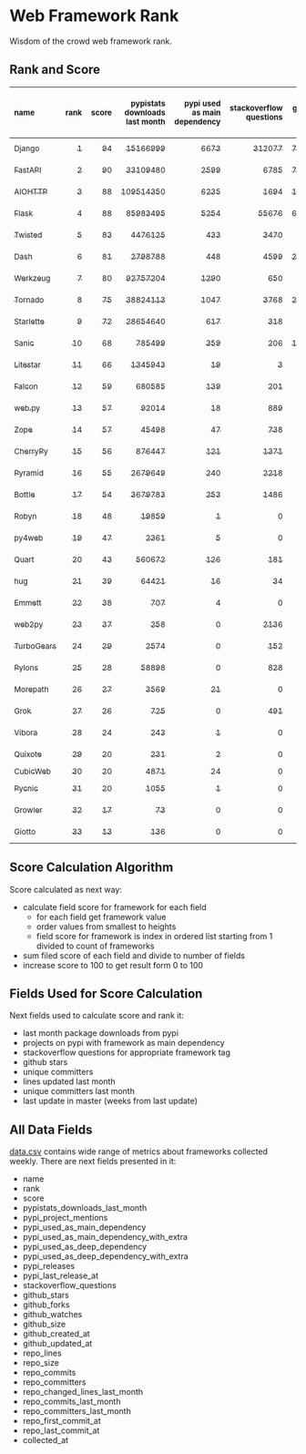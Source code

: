 # Web Framework Rank
Wisdom of the crowd web framework rank.

## Rank and Score
<sub>name</sub> | <sub>rank</sub> | <sub>score</sub> | <sub>pypistats downloads last month</sub> | <sub>pypi used as main dependency</sub> | <sub>stackoverflow questions</sub> | <sub>github stars</sub> | <sub>repo unique committers</sub> | <sub>repo changed lines last month</sub> | <sub>repo unique committers last month</sub> | <sub>repo last commit</sub>
:--- | ---: | ---: | ---: | ---: | ---: | ---: | ---: | ---: | ---: | ---:
[<sub>Django</sub>](https://github.com/django/django "first commit: 2005-07-13") | [<sub>1</sub>](# "▲ +1 last week") | [<sub>94</sub>](# "▲ +1 last week") | [<sub>15166999</sub>](# "  #7 in pypistats downloads last month +1.32% last week") | [<sub>6673</sub>](# "  #1 in pypi used as main dependency +0.23% last week") | [<sub>312077</sub>](# "  #1 in stackoverflow questions +0.01% last week") | [<sub>76913</sub>](# "  #1 in github stars +0.14% last week") | [<sub>3073</sub>](# "  #1 in repo unique committers +0.07% last week") | [<sub>1006</sub>](# "  #10 in repo changed lines last month +18.08% last week") | [<sub>25</sub>](# "▲ #1 in repo unique committers last month +8.7% last week") | [<sub>2024-05-04</sub>](# "  #1 in repo last commit 1 week ago")
[<sub>FastAPI</sub>](https://github.com/tiangolo/fastapi "first commit: 2018-12-05; uses: Starlette") | [<sub>2</sub>](# "▼ -1 last week") | [<sub>90</sub>](# "▼ -5 last week") | [<sub>33109480</sub>](# "  #5 in pypistats downloads last month +2.75% last week") | [<sub>2599</sub>](# "  #4 in pypi used as main dependency +1.01% last week") | [<sub>6785</sub>](# "  #3 in stackoverflow questions +0.49% last week") | [<sub>71191</sub>](# "  #2 in github stars +0.29% last week") | [<sub>639</sub>](# "  #4 in repo unique committers +0.16% last week") | [<sub>4635</sub>](# "▼ #5 in repo changed lines last month -82.93% last week") | [<sub>14</sub>](# "▼ #3 in repo unique committers last month -56.25% last week") | [<sub>2024-05-03</sub>](# "▼ #4 in repo last commit 1 week ago")
[<sub>AIOHTTP</sub>](https://github.com/aio-libs/aiohttp "first commit: 2013-10-01") | [<sub>3</sub>](# "  +0 last week") | [<sub>88</sub>](# "  +0 last week") | [<sub>109514350</sub>](# "  #1 in pypistats downloads last month +1.79% last week") | [<sub>6235</sub>](# "  #2 in pypi used as main dependency +0.48% last week") | [<sub>1694</sub>](# "  #9 in stackoverflow questions +0.24% last week") | [<sub>14591</sub>](# "  #7 in github stars +0.12% last week") | [<sub>749</sub>](# "  #3 in repo unique committers +0.13% last week") | [<sub>6424</sub>](# "▼ #4 in repo changed lines last month -8.12% last week") | [<sub>9</sub>](# "  #5 in repo unique committers last month +0.0% last week") | [<sub>2024-05-03</sub>](# "▲ #4 in repo last commit 1 week ago")
[<sub>Flask</sub>](https://github.com/pallets/flask "first commit: 2010-04-06; uses: Werkzeug") | [<sub>4</sub>](# "  +0 last week") | [<sub>88</sub>](# "  +0 last week") | [<sub>85983495</sub>](# "▼ #3 in pypistats downloads last month -12.36% last week") | [<sub>5254</sub>](# "  #3 in pypi used as main dependency +0.38% last week") | [<sub>55676</sub>](# "  #2 in stackoverflow questions +0.03% last week") | [<sub>66445</sub>](# "  #3 in github stars +0.11% last week") | [<sub>848</sub>](# "  #2 in repo unique committers +0.12% last week") | [<sub>1767</sub>](# "  #8 in repo changed lines last month +0.23% last week") | [<sub>4</sub>](# "  #10 in repo unique committers last month +33.33% last week") | [<sub>2024-05-02</sub>](# "▲ #4 in repo last commit 1 week ago")
[<sub>Twisted</sub>](https://github.com/twisted/twisted "first commit: 2001-07-09") | [<sub>5</sub>](# "▲ +4 last week") | [<sub>83</sub>](# "▲ +11 last week") | [<sub>4476125</sub>](# "  #8 in pypistats downloads last month -0.58% last week") | [<sub>433</sub>](# "  #9 in pypi used as main dependency +0.0% last week") | [<sub>3470</sub>](# "  #6 in stackoverflow questions +0.0% last week") | [<sub>5432</sub>](# "  #15 in github stars +0.09% last week") | [<sub>321</sub>](# "  #9 in repo unique committers +0.63% last week") | [<sub>274442</sub>](# "▲ #1 in repo changed lines last month +173597.47% last week") | [<sub>12</sub>](# "▲ #4 in repo unique committers last month +500.0% last week") | [<sub>2024-05-04</sub>](# "▲ #1 in repo last commit 1 week ago")
[<sub>Dash</sub>](https://github.com/plotly/dash "first commit: 2015-04-10") | [<sub>6</sub>](# "▼ -1 last week") | [<sub>81</sub>](# "▼ +1 last week") | [<sub>2798788</sub>](# "  #10 in pypistats downloads last month -0.45% last week") | [<sub>448</sub>](# "  #8 in pypi used as main dependency +0.67% last week") | [<sub>4599</sub>](# "  #4 in stackoverflow questions +0.13% last week") | [<sub>20535</sub>](# "  #5 in github stars +0.18% last week") | [<sub>188</sub>](# "  #15 in repo unique committers +0.0% last week") | [<sub>21456</sub>](# "▲ #2 in repo changed lines last month +541.24% last week") | [<sub>7</sub>](# "▼ #6 in repo unique committers last month -36.36% last week") | [<sub>2024-05-03</sub>](# "▲ #4 in repo last commit 1 week ago")
[<sub>Werkzeug</sub>](https://github.com/pallets/werkzeug "first commit: 2007-05-04; used by: Flask and Quart") | [<sub>7</sub>](# "▼ -1 last week") | [<sub>80</sub>](# "▼ +1 last week") | [<sub>92757204</sub>](# "▲ #2 in pypistats downloads last month -4.31% last week") | [<sub>1290</sub>](# "  #5 in pypi used as main dependency +0.55% last week") | [<sub>650</sub>](# "  #15 in stackoverflow questions -0.15% last week") | [<sub>6548</sub>](# "  #12 in github stars +0.12% last week") | [<sub>502</sub>](# "  #5 in repo unique committers +0.2% last week") | [<sub>3869</sub>](# "▼ #6 in repo changed lines last month +1.07% last week") | [<sub>3</sub>](# "▼ #13 in repo unique committers last month +0.0% last week") | [<sub>2024-05-04</sub>](# "▲ #1 in repo last commit 1 week ago")
[<sub>Tornado</sub>](https://github.com/tornadoweb/tornado "first commit: 2009-09-09") | [<sub>8</sub>](# "▼ -1 last week") | [<sub>75</sub>](# "▼ -1 last week") | [<sub>38824113</sub>](# "  #4 in pypistats downloads last month +1.75% last week") | [<sub>1047</sub>](# "  #6 in pypi used as main dependency +0.1% last week") | [<sub>3768</sub>](# "  #5 in stackoverflow questions +0.03% last week") | [<sub>21525</sub>](# "  #4 in github stars +0.05% last week") | [<sub>452</sub>](# "  #6 in repo unique committers +0.0% last week") | [<sub>4</sub>](# "▼ #17 in repo changed lines last month +0.0% last week") | [<sub>2</sub>](# "▼ #14 in repo unique committers last month +0.0% last week") | [<sub>2024-04-12</sub>](# "▼ #17 in repo last commit 4 weeks ago")
[<sub>Starlette</sub>](https://github.com/encode/starlette "first commit: 2018-06-25; used by: FastAPI") | [<sub>9</sub>](# "▼ -1 last week") | [<sub>72</sub>](# "▼ -1 last week") | [<sub>28654640</sub>](# "  #6 in pypistats downloads last month +2.08% last week") | [<sub>617</sub>](# "  #7 in pypi used as main dependency +0.65% last week") | [<sub>318</sub>](# "  #17 in stackoverflow questions +0.32% last week") | [<sub>9544</sub>](# "  #8 in github stars +0.24% last week") | [<sub>282</sub>](# "  #10 in repo unique committers +0.0% last week") | [<sub>50</sub>](# "▲ #14 in repo changed lines last month -3.85% last week") | [<sub>7</sub>](# "▲ #6 in repo unique committers last month +0.0% last week") | [<sub>2024-04-25</sub>](# "▼ #14 in repo last commit 2 weeks ago")
[<sub>Sanic</sub>](https://github.com/sanic-org/sanic "first commit: 2016-05-26") | [<sub>10</sub>](# "  +0 last week") | [<sub>68</sub>](# "  -3 last week") | [<sub>785499</sub>](# "  #14 in pypistats downloads last month +0.39% last week") | [<sub>359</sub>](# "  #10 in pypi used as main dependency +0.56% last week") | [<sub>206</sub>](# "  #18 in stackoverflow questions +0.0% last week") | [<sub>17737</sub>](# "  #6 in github stars +0.02% last week") | [<sub>379</sub>](# "  #7 in repo unique committers +0.0% last week") | [<sub>1549</sub>](# "▼ #9 in repo changed lines last month -18.69% last week") | [<sub>4</sub>](# "▼ #10 in repo unique committers last month -50.0% last week") | [<sub>2024-04-09</sub>](# "▼ #17 in repo last commit 4 weeks ago")
[<sub>Litestar</sub>](https://github.com/litestar-org/litestar "first commit: 2021-12-06") | [<sub>11</sub>](# "  +0 last week") | [<sub>66</sub>](# "  -2 last week") | [<sub>1345943</sub>](# "  #12 in pypistats downloads last month +3.14% last week") | [<sub>19</sub>](# "  #19 in pypi used as main dependency +5.56% last week") | [<sub>3</sub>](# "  #23 in stackoverflow questions +0.0% last week") | [<sub>4475</sub>](# "  #16 in github stars +0.54% last week") | [<sub>199</sub>](# "  #14 in repo unique committers +0.0% last week") | [<sub>17251</sub>](# "▼ #3 in repo changed lines last month -6.1% last week") | [<sub>15</sub>](# "▲ #2 in repo unique committers last month -16.67% last week") | [<sub>2024-04-30</sub>](# "▼ #4 in repo last commit 1 week ago")
[<sub>Falcon</sub>](https://github.com/falconry/falcon "first commit: 2012-12-06; used by: hug") | [<sub>12</sub>](# "  +0 last week") | [<sub>59</sub>](# "  -2 last week") | [<sub>680585</sub>](# "  #15 in pypistats downloads last month -0.91% last week") | [<sub>139</sub>](# "  #13 in pypi used as main dependency +0.0% last week") | [<sub>201</sub>](# "  #19 in stackoverflow questions +0.0% last week") | [<sub>9388</sub>](# "  #9 in github stars +0.0% last week") | [<sub>209</sub>](# "  #13 in repo unique committers +0.0% last week") | [<sub>243</sub>](# "▼ #13 in repo changed lines last month -41.16% last week") | [<sub>1</sub>](# "  #16 in repo unique committers last month +0.0% last week") | [<sub>2024-04-17</sub>](# "▼ #16 in repo last commit 3 weeks ago")
[<sub>web.py</sub>](https://github.com/webpy/webpy "first commit: 1970-01-01") | [<sub>13</sub>](# "▲ +7 last week") | [<sub>57</sub>](# "▲ +13 last week") | [<sub>92014</sub>](# "  #17 in pypistats downloads last month -2.65% last week") | [<sub>18</sub>](# "▼ #20 in pypi used as main dependency +0.0% last week") | [<sub>889</sub>](# "  #12 in stackoverflow questions +0.0% last week") | [<sub>5870</sub>](# "  #13 in github stars -0.02% last week") | [<sub>97</sub>](# "  #20 in repo unique committers +1.04% last week") | [<sub>34</sub>](# "▲ #15 in repo changed lines last month +100% last week") | [<sub>1</sub>](# "▲ #16 in repo unique committers last month +100% last week") | [<sub>2024-04-30</sub>](# "▲ #4 in repo last commit 1 week ago")
[<sub>Zope</sub>](https://github.com/zopefoundation/Zope "first commit: 1996-06-17") | [<sub>14</sub>](# "  +0 last week") | [<sub>57</sub>](# "  +1 last week") | [<sub>45498</sub>](# "  #20 in pypistats downloads last month +0.77% last week") | [<sub>47</sub>](# "  #16 in pypi used as main dependency +2.17% last week") | [<sub>738</sub>](# "  #14 in stackoverflow questions +0.0% last week") | [<sub>345</sub>](# "  #26 in github stars +0.29% last week") | [<sub>177</sub>](# "  #16 in repo unique committers +0.0% last week") | [<sub>472</sub>](# "  #11 in repo changed lines last month +2.16% last week") | [<sub>4</sub>](# "  #10 in repo unique committers last month +33.33% last week") | [<sub>2024-04-30</sub>](# "▲ #4 in repo last commit 1 week ago")
[<sub>CherryPy</sub>](https://github.com/cherrypy/cherrypy "first commit: 2004-11-20") | [<sub>15</sub>](# "▼ -2 last week") | [<sub>56</sub>](# "▼ -3 last week") | [<sub>876447</sub>](# "  #13 in pypistats downloads last month -1.86% last week") | [<sub>121</sub>](# "  #15 in pypi used as main dependency +0.0% last week") | [<sub>1371</sub>](# "  #11 in stackoverflow questions +0.0% last week") | [<sub>1786</sub>](# "  #21 in github stars +0.17% last week") | [<sub>151</sub>](# "  #17 in repo unique committers +0.0% last week") | [<sub>4</sub>](# "▼ #17 in repo changed lines last month +0.0% last week") | [<sub>2</sub>](# "▼ #14 in repo unique committers last month +0.0% last week") | [<sub>2024-04-22</sub>](# "▼ #14 in repo last commit 2 weeks ago")
[<sub>Pyramid</sub>](https://github.com/Pylons/pyramid "first commit: 2008-07-04; used by: CubicWeb") | [<sub>16</sub>](# "▼ -1 last week") | [<sub>55</sub>](# "▼ -1 last week") | [<sub>2679649</sub>](# "  #11 in pypistats downloads last month +0.23% last week") | [<sub>240</sub>](# "  #12 in pypi used as main dependency +0.0% last week") | [<sub>2218</sub>](# "  #7 in stackoverflow questions +0.0% last week") | [<sub>3902</sub>](# "  #17 in github stars +0.05% last week") | [<sub>367</sub>](# "  #8 in repo unique committers +0.0% last week") | [<sub>0</sub>](# "▼ #19 in repo changed lines last month +100% last week") | [<sub>0</sub>](# "▼ #19 in repo unique committers last month +100% last week") | [<sub>2024-03-03</sub>](# "▼ #21 in repo last commit 9 weeks ago")
[<sub>Bottle</sub>](https://github.com/bottlepy/bottle "first commit: 2009-06-30") | [<sub>17</sub>](# "▼ -1 last week") | [<sub>54</sub>](# "▼ -1 last week") | [<sub>3679783</sub>](# "  #9 in pypistats downloads last month +1.69% last week") | [<sub>253</sub>](# "  #11 in pypi used as main dependency +0.4% last week") | [<sub>1486</sub>](# "  #10 in stackoverflow questions +0.0% last week") | [<sub>8301</sub>](# "  #10 in github stars +0.06% last week") | [<sub>232</sub>](# "  #12 in repo unique committers +0.0% last week") | [<sub>0</sub>](# "▼ #19 in repo changed lines last month +100% last week") | [<sub>0</sub>](# "▼ #19 in repo unique committers last month +100% last week") | [<sub>2024-01-03</sub>](# "  #25 in repo last commit 18 weeks ago")
[<sub>Robyn</sub>](https://github.com/sansyrox/robyn "first commit: 2021-05-22") | [<sub>18</sub>](# "▲ +1 last week") | [<sub>48</sub>](# "▲ -1 last week") | [<sub>19859</sub>](# "  #21 in pypistats downloads last month +4.04% last week") | [<sub>1</sub>](# "  #25 in pypi used as main dependency +0.0% last week") | [<sub>0</sub>](# "  #24 in stackoverflow questions +100% last week") | [<sub>3592</sub>](# "  #18 in github stars +0.36% last week") | [<sub>64</sub>](# "  #22 in repo unique committers +0.0% last week") | [<sub>353</sub>](# "▼ #12 in repo changed lines last month -60.99% last week") | [<sub>5</sub>](# "  #8 in repo unique committers last month +0.0% last week") | [<sub>2024-04-30</sub>](# "▲ #4 in repo last commit 1 week ago")
[<sub>py4web</sub>](https://github.com/web2py/py4web "first commit: 2019-03-25") | [<sub>19</sub>](# "▼ -1 last week") | [<sub>47</sub>](# "▼ -2 last week") | [<sub>2361</sub>](# "  #25 in pypistats downloads last month +36.32% last week") | [<sub>5</sub>](# "  #22 in pypi used as main dependency +0.0% last week") | [<sub>0</sub>](# "  #24 in stackoverflow questions +100% last week") | [<sub>233</sub>](# "▲ #27 in github stars +2.19% last week") | [<sub>72</sub>](# "  #21 in repo unique committers +0.0% last week") | [<sub>2846</sub>](# "▼ #7 in repo changed lines last month +1.61% last week") | [<sub>5</sub>](# "  #8 in repo unique committers last month +0.0% last week") | [<sub>2024-05-02</sub>](# "▼ #4 in repo last commit 1 week ago")
[<sub>Quart</sub>](https://github.com/pallets/quart "first commit: 2017-05-14; uses: Werkzeug") | [<sub>20</sub>](# "▼ -3 last week") | [<sub>43</sub>](# "▼ -9 last week") | [<sub>560672</sub>](# "  #16 in pypistats downloads last month +0.35% last week") | [<sub>126</sub>](# "  #14 in pypi used as main dependency +1.61% last week") | [<sub>181</sub>](# "  #20 in stackoverflow questions +1.12% last week") | [<sub>2637</sub>](# "  #19 in github stars +0.65% last week") | [<sub>104</sub>](# "  #19 in repo unique committers +0.0% last week") | [<sub>0</sub>](# "▼ #19 in repo changed lines last month -100.0% last week") | [<sub>0</sub>](# "▼ #19 in repo unique committers last month -100.0% last week") | [<sub>2024-04-01</sub>](# "▼ #19 in repo last commit 5 weeks ago")
[<sub>hug</sub>](https://github.com/hugapi/hug "first commit: 2015-07-17; uses: Falcon") | [<sub>21</sub>](# "  +0 last week") | [<sub>39</sub>](# "  -1 last week") | [<sub>64421</sub>](# "  #18 in pypistats downloads last month +0.23% last week") | [<sub>16</sub>](# "  #21 in pypi used as main dependency +0.0% last week") | [<sub>34</sub>](# "  #22 in stackoverflow questions +0.0% last week") | [<sub>6824</sub>](# "  #11 in github stars +0.07% last week") | [<sub>125</sub>](# "  #18 in repo unique committers +0.0% last week") | [<sub>0</sub>](# "▼ #19 in repo changed lines last month +100% last week") | [<sub>0</sub>](# "▼ #19 in repo unique committers last month +100% last week") | [<sub>2023-06-30</sub>](# "  #26 in repo last commit 45 weeks ago")
[<sub>Emmett</sub>](https://github.com/emmett-framework/emmett "first commit: 2014-10-22") | [<sub>22</sub>](# "▲ +4 last week") | [<sub>38</sub>](# "▲ +11 last week") | [<sub>707</sub>](# "  #28 in pypistats downloads last month +14.4% last week") | [<sub>4</sub>](# "  #23 in pypi used as main dependency +0.0% last week") | [<sub>0</sub>](# "  #24 in stackoverflow questions +100% last week") | [<sub>965</sub>](# "  #22 in github stars +0.31% last week") | [<sub>26</sub>](# "  #28 in repo unique committers +0.0% last week") | [<sub>24</sub>](# "▲ #16 in repo changed lines last month +100% last week") | [<sub>1</sub>](# "▲ #16 in repo unique committers last month +100% last week") | [<sub>2024-05-02</sub>](# "▲ #4 in repo last commit 1 week ago")
[<sub>web2py</sub>](https://github.com/web2py/web2py "first commit: 2011-11-23") | [<sub>23</sub>](# "▼ -1 last week") | [<sub>37</sub>](# "▼ +0 last week") | [<sub>258</sub>](# "▲ #29 in pypistats downloads last month +8.86% last week") | [<sub>0</sub>](# "  #28 in pypi used as main dependency +100% last week") | [<sub>2136</sub>](# "  #8 in stackoverflow questions +0.0% last week") | [<sub>2085</sub>](# "  #20 in github stars +0.1% last week") | [<sub>276</sub>](# "  #11 in repo unique committers +0.0% last week") | [<sub>0</sub>](# "▼ #19 in repo changed lines last month +100% last week") | [<sub>0</sub>](# "▼ #19 in repo unique committers last month +100% last week") | [<sub>2024-01-16</sub>](# "  #24 in repo last commit 16 weeks ago")
[<sub>TurboGears</sub>](https://github.com/TurboGears/tg2 "first commit: 2007-06-27") | [<sub>24</sub>](# "▼ -1 last week") | [<sub>29</sub>](# "▼ -1 last week") | [<sub>2574</sub>](# "  #24 in pypistats downloads last month +9.21% last week") | [<sub>0</sub>](# "  #28 in pypi used as main dependency +100% last week") | [<sub>152</sub>](# "  #21 in stackoverflow questions +0.0% last week") | [<sub>799</sub>](# "  #23 in github stars +0.0% last week") | [<sub>38</sub>](# "  #24 in repo unique committers +0.0% last week") | [<sub>0</sub>](# "▼ #19 in repo changed lines last month +100% last week") | [<sub>0</sub>](# "▼ #19 in repo unique committers last month +100% last week") | [<sub>2024-03-25</sub>](# "▼ #20 in repo last commit 6 weeks ago")
[<sub>Pylons</sub>](https://github.com/Pylons/pylons "first commit: 2006-02-18") | [<sub>25</sub>](# "▼ -1 last week") | [<sub>28</sub>](# "▼ -1 last week") | [<sub>58898</sub>](# "  #19 in pypistats downloads last month -3.24% last week") | [<sub>0</sub>](# "  #28 in pypi used as main dependency +100% last week") | [<sub>828</sub>](# "  #13 in stackoverflow questions +0.0% last week") | [<sub>232</sub>](# "▼ #28 in github stars +0.43% last week") | [<sub>36</sub>](# "  #25 in repo unique committers +0.0% last week") | [<sub>0</sub>](# "▼ #19 in repo changed lines last month +100% last week") | [<sub>0</sub>](# "▼ #19 in repo unique committers last month +100% last week") | [<sub>2018-01-12</sub>](# "  #31 in repo last commit 330 weeks ago")
[<sub>Morepath</sub>](https://github.com/morepath/morepath "first commit: 2013-07-17") | [<sub>26</sub>](# "▼ -1 last week") | [<sub>27</sub>](# "▼ -1 last week") | [<sub>3569</sub>](# "  #23 in pypistats downloads last month -12.35% last week") | [<sub>21</sub>](# "  #18 in pypi used as main dependency +0.0% last week") | [<sub>0</sub>](# "  #24 in stackoverflow questions +100% last week") | [<sub>395</sub>](# "  #25 in github stars +0.0% last week") | [<sub>28</sub>](# "  #26 in repo unique committers +0.0% last week") | [<sub>0</sub>](# "▼ #19 in repo changed lines last month +100% last week") | [<sub>0</sub>](# "▼ #19 in repo unique committers last month +100% last week") | [<sub>2022-05-29</sub>](# "  #27 in repo last commit 101 weeks ago")
[<sub>Grok</sub>](https://github.com/zopefoundation/grok "first commit: 2006-10-14") | [<sub>27</sub>](# "  +0 last week") | [<sub>26</sub>](# "  -1 last week") | [<sub>725</sub>](# "  #27 in pypistats downloads last month -0.41% last week") | [<sub>0</sub>](# "  #28 in pypi used as main dependency +100% last week") | [<sub>491</sub>](# "  #16 in stackoverflow questions +0.0% last week") | [<sub>26</sub>](# "  #32 in github stars +0.0% last week") | [<sub>45</sub>](# "  #23 in repo unique committers +0.0% last week") | [<sub>0</sub>](# "▼ #19 in repo changed lines last month +100% last week") | [<sub>0</sub>](# "▼ #19 in repo unique committers last month +100% last week") | [<sub>2024-02-21</sub>](# "▼ #23 in repo last commit 11 weeks ago")
[<sub>Vibora</sub>](https://github.com/vibora-io/vibora "first commit: 2018-06-13") | [<sub>28</sub>](# "  +0 last week") | [<sub>24</sub>](# "  -1 last week") | [<sub>243</sub>](# "▼ #30 in pypistats downloads last month -2.8% last week") | [<sub>1</sub>](# "  #25 in pypi used as main dependency +0.0% last week") | [<sub>0</sub>](# "  #24 in stackoverflow questions +100% last week") | [<sub>5677</sub>](# "  #14 in github stars +0.0% last week") | [<sub>27</sub>](# "  #27 in repo unique committers +0.0% last week") | [<sub>0</sub>](# "▼ #19 in repo changed lines last month +100% last week") | [<sub>0</sub>](# "▼ #19 in repo unique committers last month +100% last week") | [<sub>2019-02-11</sub>](# "  #30 in repo last commit 273 weeks ago")
[<sub>Quixote</sub>](https://github.com/nascheme/quixote "first commit: 2006-03-16") | [<sub>29</sub>](# "  +0 last week") | [<sub>20</sub>](# "  -1 last week") | [<sub>231</sub>](# "  #31 in pypistats downloads last month +14.93% last week") | [<sub>2</sub>](# "  #24 in pypi used as main dependency +0.0% last week") | [<sub>0</sub>](# "  #24 in stackoverflow questions +100% last week") | [<sub>82</sub>](# "  #30 in github stars +0.0% last week") | [<sub>6</sub>](# "  #30 in repo unique committers +0.0% last week") | [<sub>0</sub>](# "▼ #19 in repo changed lines last month +100% last week") | [<sub>0</sub>](# "▼ #19 in repo unique committers last month +100% last week") | [<sub>2024-03-01</sub>](# "▼ #22 in repo last commit 10 weeks ago")
[<sub>CubicWeb</sub>](https://forge.extranet.logilab.fr/cubicweb/cubicweb "uses: Pyramid") | [<sub>30</sub>](# "  +0 last week") | [<sub>20</sub>](# "  -1 last week") | [<sub>4871</sub>](# "  #22 in pypistats downloads last month -3.87% last week") | [<sub>24</sub>](# "  #17 in pypi used as main dependency +0.0% last week") | [<sub>0</sub>](# "  #24 in stackoverflow questions +100% last week") | [<sub>0</sub>](# "  #33 in github stars +100% last week") | [<sub>0</sub>](# "  #33 in repo unique committers +100% last week") | [<sub>0</sub>](# "▼ #19 in repo changed lines last month +100% last week") | [<sub>0</sub>](# "▼ #19 in repo unique committers last month +100% last week") | [<sub></sub>](# "  #32 in repo last commit")
[<sub>Pycnic</sub>](https://github.com/nullism/pycnic "first commit: 2015-11-04") | [<sub>31</sub>](# "  +0 last week") | [<sub>20</sub>](# "  -1 last week") | [<sub>1055</sub>](# "  #26 in pypistats downloads last month -0.38% last week") | [<sub>1</sub>](# "  #25 in pypi used as main dependency +0.0% last week") | [<sub>0</sub>](# "  #24 in stackoverflow questions +100% last week") | [<sub>159</sub>](# "  #29 in github stars +0.0% last week") | [<sub>11</sub>](# "  #29 in repo unique committers +0.0% last week") | [<sub>0</sub>](# "▼ #19 in repo changed lines last month +100% last week") | [<sub>0</sub>](# "▼ #19 in repo unique committers last month +100% last week") | [<sub>2022-04-05</sub>](# "  #28 in repo last commit 109 weeks ago")
[<sub>Growler</sub>](https://github.com/pyGrowler/Growler "first commit: 2014-08-17") | [<sub>32</sub>](# "  +0 last week") | [<sub>17</sub>](# "  +0 last week") | [<sub>73</sub>](# "  #33 in pypistats downloads last month -1.35% last week") | [<sub>0</sub>](# "  #28 in pypi used as main dependency +100% last week") | [<sub>0</sub>](# "  #24 in stackoverflow questions +100% last week") | [<sub>686</sub>](# "  #24 in github stars +0.0% last week") | [<sub>6</sub>](# "  #30 in repo unique committers +0.0% last week") | [<sub>0</sub>](# "▼ #19 in repo changed lines last month +100% last week") | [<sub>0</sub>](# "▼ #19 in repo unique committers last month +100% last week") | [<sub>2020-03-08</sub>](# "  #29 in repo last commit 217 weeks ago")
[<sub>Giotto</sub>](https://github.com/priestc/giotto "first commit: 2012-02-26") | [<sub>33</sub>](# "  +0 last week") | [<sub>13</sub>](# "  +0 last week") | [<sub>136</sub>](# "  #32 in pypistats downloads last month +7.94% last week") | [<sub>0</sub>](# "  #28 in pypi used as main dependency +100% last week") | [<sub>0</sub>](# "  #24 in stackoverflow questions +100% last week") | [<sub>59</sub>](# "  #31 in github stars +0.0% last week") | [<sub>3</sub>](# "  #32 in repo unique committers +0.0% last week") | [<sub>0</sub>](# "▼ #19 in repo changed lines last month +100% last week") | [<sub>0</sub>](# "▼ #19 in repo unique committers last month +100% last week") | [<sub>2013-10-07</sub>](# "  #32 in repo last commit 552 weeks ago")

## Score Calculation Algorithm
Score calculated as next way:
- calculate field score for framework for each field
  - for each field get framework value
  - order values from smallest to heights
  - field score for framework is index in ordered list starting from 1 divided to count of frameworks
- sum filed score of each field and divide to number of fields
- increase score to 100 to get result form 0 to 100

## Fields Used for Score Calculation
Next fields used to calculate score and rank it:
- last month package downloads from pypi
- projects on pypi with framework as main dependency
- stackoverflow questions for appropriate framework tag
- github stars
- unique committers
- lines updated last month
- unique committers last month
- last update in master (weeks from last update)

## All Data Fields
[data.csv](data.csv) contains wide range of metrics about frameworks collected weekly.
There are next fields presented in it: 

- name
- rank
- score
- pypistats_downloads_last_month
- pypi_project_mentions
- pypi_used_as_main_dependency
- pypi_used_as_main_dependency_with_extra
- pypi_used_as_deep_dependency
- pypi_used_as_deep_dependency_with_extra
- pypi_releases
- pypi_last_release_at
- stackoverflow_questions
- github_stars
- github_forks
- github_watches
- github_size
- github_created_at
- github_updated_at
- repo_lines
- repo_size
- repo_commits
- repo_committers
- repo_changed_lines_last_month
- repo_commits_last_month
- repo_committers_last_month
- repo_first_commit_at
- repo_last_commit_at
- collected_at
